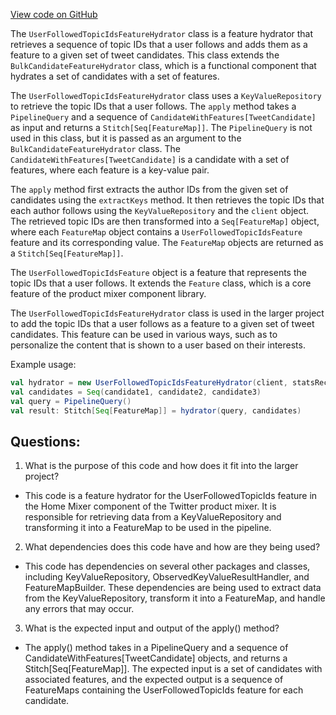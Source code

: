 [View code on GitHub](https://github.com/misbahsy/the-algorithm/home-mixer/server/src/main/scala/com/twitter/home_mixer/functional_component/feature_hydrator/UserFollowedTopicIdsFeatureHydrator.scala)

The `UserFollowedTopicIdsFeatureHydrator` class is a feature hydrator that retrieves a sequence of topic IDs that a user follows and adds them as a feature to a given set of tweet candidates. This class extends the `BulkCandidateFeatureHydrator` class, which is a functional component that hydrates a set of candidates with a set of features. 

The `UserFollowedTopicIdsFeatureHydrator` class uses a `KeyValueRepository` to retrieve the topic IDs that a user follows. The `apply` method takes a `PipelineQuery` and a sequence of `CandidateWithFeatures[TweetCandidate]` as input and returns a `Stitch[Seq[FeatureMap]]`. The `PipelineQuery` is not used in this class, but it is passed as an argument to the `BulkCandidateFeatureHydrator` class. The `CandidateWithFeatures[TweetCandidate]` is a candidate with a set of features, where each feature is a key-value pair. 

The `apply` method first extracts the author IDs from the given set of candidates using the `extractKeys` method. It then retrieves the topic IDs that each author follows using the `KeyValueRepository` and the `client` object. The retrieved topic IDs are then transformed into a `Seq[FeatureMap]` object, where each `FeatureMap` object contains a `UserFollowedTopicIdsFeature` feature and its corresponding value. The `FeatureMap` objects are returned as a `Stitch[Seq[FeatureMap]]`.

The `UserFollowedTopicIdsFeature` object is a feature that represents the topic IDs that a user follows. It extends the `Feature` class, which is a core feature of the product mixer component library. 

The `UserFollowedTopicIdsFeatureHydrator` class is used in the larger project to add the topic IDs that a user follows as a feature to a given set of tweet candidates. This feature can be used in various ways, such as to personalize the content that is shown to a user based on their interests. 

Example usage:

```scala
val hydrator = new UserFollowedTopicIdsFeatureHydrator(client, statsReceiver)
val candidates = Seq(candidate1, candidate2, candidate3)
val query = PipelineQuery()
val result: Stitch[Seq[FeatureMap]] = hydrator(query, candidates)
```
## Questions: 
 1. What is the purpose of this code and how does it fit into the larger project? 
- This code is a feature hydrator for the UserFollowedTopicIds feature in the Home Mixer component of the Twitter product mixer. It is responsible for retrieving data from a KeyValueRepository and transforming it into a FeatureMap to be used in the pipeline.

2. What dependencies does this code have and how are they being used? 
- This code has dependencies on several other packages and classes, including KeyValueRepository, ObservedKeyValueResultHandler, and FeatureMapBuilder. These dependencies are being used to extract data from the KeyValueRepository, transform it into a FeatureMap, and handle any errors that may occur.

3. What is the expected input and output of the apply() method? 
- The apply() method takes in a PipelineQuery and a sequence of CandidateWithFeatures[TweetCandidate] objects, and returns a Stitch[Seq[FeatureMap]]. The expected input is a set of candidates with associated features, and the expected output is a sequence of FeatureMaps containing the UserFollowedTopicIds feature for each candidate.